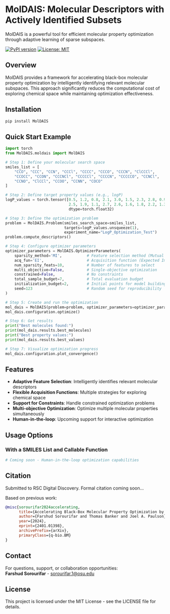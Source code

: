 # MolDAIS: Molecular Descriptors with Actively Identified Subsets

MolDAIS is a powerful tool for efficient molecular property optimization through adaptive learning of sparse subspaces.

[![PyPI version](https://img.shields.io/pypi/v/MolDAIS.svg)](https://pypi.org/project/MolDAIS/)
[![License: MIT](https://img.shields.io/badge/License-MIT-yellow.svg)](https://opensource.org/licenses/MIT)

## Overview

MolDAIS provides a framework for accelerating black-box molecular property optimization by intelligently identifying relevant molecular subspaces. This approach significantly reduces the computational cost of exploring chemical space while maintaining optimization effectiveness.

## Installation

```bash
pip install MolDAIS
```

## Quick Start Example

```python
import torch
from MolDAIS.moldais import MolDAIS

# Step 1: Define your molecular search space
smiles_list = [
    "CCO", "CCC", "CCN", "CCCl", "CCCC", "CCCO", "CCCN", "ClCCCl",
    "CCOCC", "CCON", "CCCNCl", "CCCCCl", "CCCCN", "CCCCCO", "CCNCl",
    "CCNO", "ClCCl", "CCOO", "CCNN", "COCO"
]

# Step 2: Define target property values (e.g., logP)
logP_values = torch.tensor([0.5, 1.2, 0.8, 2.1, 3.0, 1.5, 2.3, 2.8, 0.9, 1.4,
                            2.5, 1.9, 1.1, 2.7, 2.6, 1.6, 1.8, 2.2, 1.3, 1.7], 
                            dtype=torch.float32)

# Step 3: Define the optimization problem
problem = MolDAIS.Problem(smiles_search_space=smiles_list,
                          targets=logP_values.unsqueeze(1),
                          experiment_name="LogP_Optimization_Test")
problem.compute_descriptors()

# Step 4: Configure optimizer parameters
optimizer_parameters = MolDAIS.OptimizerParameters(
    sparsity_method='MI',           # Feature selection method (Mutual Information)
    acq_fun='EI',                   # Acquisition function (Expected Improvement)
    num_sparsity_feats=10,          # Number of features to select
    multi_objective=False,          # Single-objective optimization
    constrained=False,              # No constraints
    total_sample_budget=7,          # Total evaluation budget
    initialization_budget=2,        # Initial points for model building
    seed=123                        # Random seed for reproducibility
)

# Step 5: Create and run the optimization
mol_dais = MolDAIS(problem=problem, optimizer_parameters=optimizer_parameters)
mol_dais.configuration.optimize()

# Step 6: Get results
print("Best molecules found:")
print(mol_dais.results.best_molecules)
print("Best property values:")
print(mol_dais.results.best_values)

# Step 7: Visualize optimization progress
mol_dais.configuration.plot_convergence()
```

## Features

- **Adaptive Feature Selection**: Intelligently identifies relevant molecular descriptors
- **Flexible Acquisition Functions**: Multiple strategies for exploring chemical space
- **Support for Constraints**: Handle constrained optimization problems
- **Multi-objective Optimization**: Optimize multiple molecular properties simultaneously
- **Human-in-the-loop**: Upcoming support for interactive optimization

## Usage Options

### With a SMILES List and Callable Function

```python
# Coming soon - Human-in-the-loop optimization capabilities
```

## Citation

Submitted to RSC Digital Discovery. Formal citation coming soon...

Based on previous work:

```bibtex
@misc{sorourifar2024accelerating,
      title={Accelerating Black-Box Molecular Property Optimization by Adaptively Learning Sparse Subspaces}, 
      author={Farshud Sorourifar and Thomas Banker and Joel A. Paulson},
      year={2024},
      eprint={2401.01398},
      archivePrefix={arXiv},
      primaryClass={q-bio.BM}
}
```

## Contact

For questions, support, or collaboration opportunities:  
**Farshud Sorourifar** - sorourifar.1@osu.edu

## License

This project is licensed under the MIT License - see the LICENSE file for details.
